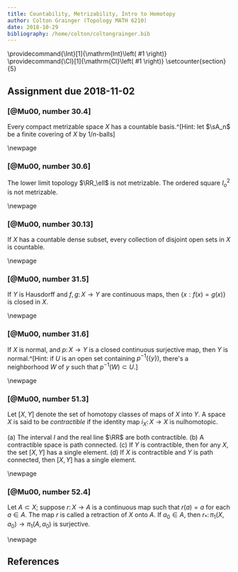 ```yaml
---
title: Countability, Metrizability, Intro to Homotopy
author: Colton Grainger (Topology MATH 6210)
date: 2018-10-29
bibliography: /home/colton/coltongrainger.bib
---
```


\providecommand{\Int}[1]{\mathrm{Int}\left( #1 \right)}
\providecommand{\Cl}[1]{\mathrm{Cl}\left( #1 \right)}
\setcounter{section}{5}

## Assignment due 2018-11-02

### [@Mu00, number 30.4]

Every compact metrizable space $X$ has a countable basis.^[Hint: let $\sA_n$ be a finite covering of $X$ by $1/n$-balls]

\newpage

### [@Mu00, number 30.6]

The lower limit topology $\RR_\ell$ is not metrizable.
The ordered square $I_o^2$ is not metrizable.

\newpage

### [@Mu00, number 30.13]

If $X$ has a countable dense subset, every collection of disjoint open sets in $X$ is countable.

\newpage

### [@Mu00, number 31.5]

If $Y$ is Hausdorff and $f,g \colon X \to Y$ are continuous maps, then $\{x : f(x) = g(x)\}$ is closed in $X$.

\newpage

### [@Mu00, number 31.6]

If $X$ is normal, and $p \colon X \to Y$ is a closed continuous surjective map, then $Y$ is normal.^[Hint: if $U$ is an open set containing $p^{-1}(\{y\})$, there's a neighborhood $W$ of $y$ such that $p^{-1}(W) \subset U$.]

\newpage

### [@Mu00, number 51.3]

Let $[X,Y]$ denote the set of homotopy classes of maps of $X$ into $Y$. A space $X$ is said to be *contractible* if the identity map $i_X \colon X \to X$ is nulhomotopic.

(a) The interval $I$ and the real line $\RR$ are both contractible.
(b) A contractible space is path connected.
(c) If $Y$ is contractible, then for any $X$, the set $[X,Y]$ has a single element.
(d) If $X$ is contractible and $Y$ is path connected, then $[X,Y]$ has a single element.

\newpage

### [@Mu00, number 52.4]

Let $A \subset X$; suppose $r \colon X \to A$ is a continuous map such that $r(a) = a$ for each $a \in A$. The map $r$ is called a retraction of $X$ onto $A$. If $a_0 \in A$, then $r_* \colon \pi_1(X, a_0) \to \pi_1(A, a_0)$ is surjective.

\newpage

## References
